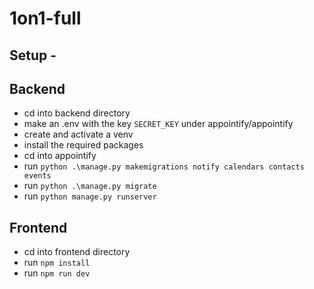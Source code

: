 # 1on1-full

## Setup -
## Backend
- cd into backend directory
- make an .env with the key `SECRET_KEY` under appointify/appointify
- create and activate a venv
- install the required packages
- cd into appointify
- run `python .\manage.py makemigrations notify calendars contacts events`
- run `python .\manage.py migrate`
- run `python manage.py runserver`

## Frontend
- cd into frontend directory
- run `npm install`
- run `npm run dev`
